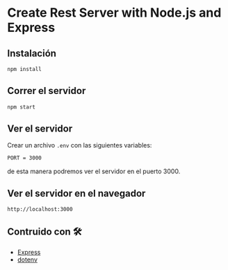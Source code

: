 # Create Rest Server with Node.js and Express

## Instalación
  
```bash
npm install
```

## Correr el servidor

```bash
npm start
```

## Ver el servidor

Crear un archivo ```.env``` con las siguientes variables:

```bash
PORT = 3000
```
de esta manera podremos ver el servidor en el puerto 3000.

## Ver el servidor en el navegador

```bash
http://localhost:3000
```

## Contruido con 🛠️

* [Express](https://expressjs.com/)
* [dotenv](https://www.npmjs.com/package/dotenv)